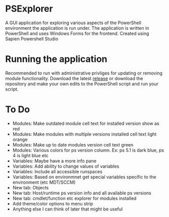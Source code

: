 # PSExplorer
A GUI application for exploring various aspects of the PowerShell environment the application is run under. 
The application is written in PowerShell and uses Windows Forms for the frontend. Created using Sapien Powershell Studio

# Running the application
Recommended to run with administrative privliges for updating or removing module functionality.
Download the latest [release](https://github.com/serialscriptr/PSExplorer/releases/latest) or download the repository and make your own edits to the PowerShell script and run your script.

# To Do
- Modules: Make outdated module cell text for installed version show as red
- Modules: Make modules with multiple versions installed cell text light orange
- Modules: Make up to date modules version cell text green
- Modules: Various colors for ps version column. Ex: ps 5.1 is dark blue, ps 4 is light blue etc
- Variables: Maybe have a more info pane
- Variables: Add ability to change values of variables
- Variables: Include all accessible runspaces
- Variables: Based on environmnet get special variables specific to the environment (etc MDT/SCCM)
- New tab: Objects
- New tab: Host/runtime ps version info and all available ps versions
- New tab: cmdlet/function etc explorer for modules installed
- Add theme/color options to menu strip
- Anything else I can think of later that might be useful
